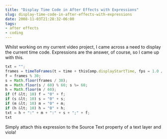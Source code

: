 ```yaml
---
title: "Display Time Code in After Effects with Expressions"
slug: display-time-code-in-after-effects-with-expressions
date: 2008-11-03T21:28:32-06:00
tags:
- after effects
- coding
---
```

Whilst working on my current video project, I came across a need to display the current time code. Expressions are the answer, of course, so I came up with this.

```javascript
txt = "";
frames = timeToFrames(t = time + thisComp.displayStartTime, fps = 1.0 / thisComp.frameDuration, isDuration = false);
f = frames % 30;
s = Math.floor(frames / 30);
m = Math.floor(s / 60) % 60; s %= 60;
h = Math.floor(m / 60);
if (f &lt; 10) f = "0" + f;
if (s &lt; 10) s = "0" + s;
if (m &lt; 10) m = "0" + m;
if (h &lt; 10) h = "0" + h;
txt = h + ":" + m + ":" + s + ";" + f;
txt
```

Simply attach this expression to the Source Text property of a text layer and viola!
